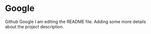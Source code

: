# Google
Github Google
I am editing the README file. Adding some more details about the project description.
